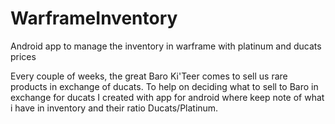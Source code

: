 # WarframeInventory
Android app to manage the inventory in warframe with platinum and ducats prices

Every couple of weeks, the great Baro Ki'Teer comes to sell us rare products in exchange of ducats.
To help on deciding what to sell to Baro in exchange for ducats I created with app for android where
keep note of what i have in inventory and their ratio Ducats/Platinum.
